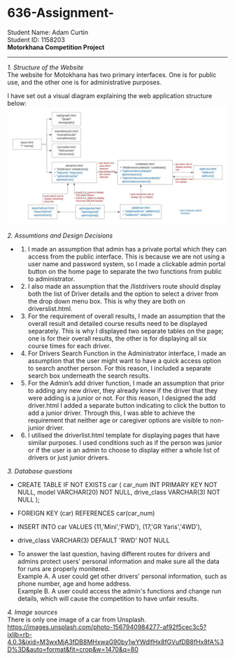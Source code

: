 # 636-Assignment-

Student Name: Adam Curtin  
Student ID: 1158203  
**Motorkhana Competition Project**  

--------------------------------------------------------
*1. Structure of the Website*   
The website for Motokhana has two primary interfaces. One is for public use, and the other one is for administrative purposes.   

I have set out a visual diagram explaining the web application structure below:  
![This is an image](/web-structure.jpeg)


*2. Assumtions and Design Decisions*  
* 1. I made an assumption that admin has a private portal which they can access from the public interface. This is because we are not using a user name and password system, so I made a clickable admin portal button on the home page to separate the two functions from public to administrator.   

* 2. I also made an assumption that the /listdrivers route should display both the list of Driver details and the option to select a driver from the drop down menu box. This is why they are both on driverslist.html.  

* 3. For the requirement of overall results, I made an assumption that the overall result and detailed course results need to be displayed separately. This is why I displayed two separate tables on the page; one is for their overall results, the other is for displaying all six course times for each driver.   

* 4.  For Drivers Search Function in the Administrator interface, I made an assumption that the user might want to have a quick access option to search another person. For this reason, I included a separate search box underneath the search results.  

* 5. For the Admin’s add driver function, I made an assumption that prior to adding any new driver, they already knew if the driver that they were adding is a junior or not. For this reason, I designed the add driver.html I added a separate button indicating to click the button to add a junior driver. Through this, I was able to achieve the requirement that neither age or caregiver options are visible to non-junior driver.  

* 6. I utilised the driverlist.html template for displaying pages that have similar purposes. I used conditions such as if the person was junior or if the user is an admin to choose to display either a whole list of drivers or just junior drivers.  

*3. Database questions*  
* CREATE TABLE IF NOT EXISTS car
(
car_num INT PRIMARY KEY NOT NULL,
model VARCHAR(20) NOT NULL,
drive_class VARCHAR(3) NOT NULL
);  

* FOREIGN KEY (car) REFERENCES car(car_num)  

* INSERT INTO car VALUES
(11,'Mini','FWD'),
(17,'GR Yaris','4WD'),  

* drive_class VARCHAR(3) DEFAULT 'RWD' NOT NULL

* To answer the last question, having different routes for drivers and admins protect users' personal information and make sure all the data for runs are properly monitered.  
Example A. A user could get other drivers' personal information, such as phone number, age and home address.  
Example B. A user could access the admin's functions and change run details, which will cause the competition to have unfair results.  

*4. Image sources*  
There is only one image of a car from Unsplash.  
https://images.unsplash.com/photo-1567940984277-af92f5cec3c5?ixlib=rb-4.0.3&ixid=M3wxMjA3fDB8MHxwaG90by1wYWdlfHx8fGVufDB8fHx8fA%3D%3D&auto=format&fit=crop&w=1470&q=80
